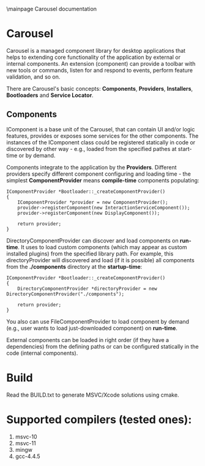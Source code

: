 \mainpage Carousel documentation

Carousel
========

Carousel is a managed component library for desktop applications that helps to extending core functionality of the application by external or internal components. An extension (component) can provide a toolbar with new tools or commands, listen for and respond to events, perform feature validation, and so on. 

There are Carousel's basic concepts: **Components**, **Providers**, **Installers**, **Bootloaders** and **Service Locator**.

Components
----------

IComponent is a base unit of the Carousel, that can contain UI and/or logic features, provides or exposes some services for the other components. The instances of the IComponent class could
be registered statically in code or discovered by other way - e.g., loaded from the specified pathes at start-time or by demand.

Components integrate to the application by the **Providers**. Different providers specify different component configuring and loading time - the simplest **ComponentProvider** means **compile-time** components populating:

	IComponentProvider *Bootloader::_createComponentProvider()
	{
		IComponentProvider *provider = new ComponentProvider();
		provider->registerComponent(new InteractionServiceComponent());
		provider->registerComponent(new DisplayComponent());

		return provider;
	}

DirectoryComponentProvider can discover and load components	on **run-time**. It uses to load custom components (which may appear as custom installed plugins) from the specified library path. For example, this directoryProvider will discovered and load (if it is possible) all components from the **./components** directory at the **startup-time**:

	IComponentProvider *Bootloader::_createComponentProvider()
	{
		DirectoryComponentProvider *directoryProvider = new DirectoryComponentProvider("./components");

		return provider;
	}	

You also can use FileComponentProvider to load component by demand (e.g., user wants to load just-downloaded component) on **run-time**.

External components can be loaded in right order (if they have a dependencies) from the defining paths or can be configured statically in the code (internal components).

Build
=====
Read the BUILD.txt to generate MSVC/Xcode solutions using cmake.

Supported compilers (tested ones):
==================================
<ol>
<li>msvc-10</li>
<li>msvc-11</li>
<li>mingw</li>
<li>gcc-4.4.5</li>
</ol>
